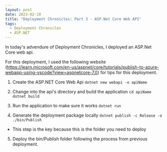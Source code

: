 ```yaml
---
layout: post
date: 2023-02-10
title: "Deployment Chronicles: Part 3 - ASP.Net Core Web API"
tags:
  - Deployment Chronicles
  - ASP.NET
---
```


In today's advendure of Deployment Chronicles, I deployed an ASP.Net Core web api.

For this deployment, I used the following website (https://learn.microsoft.com/en-us/aspnet/core/tutorials/publish-to-azure-webapp-using-vscode?view=aspnetcore-7.0) for tips for this deployment.

1. Create the ASP.NET Core Web Api
   `dotnet new webapi -o apiName`

2. Change into the api's directory and build the application
   `cd apiName`
   `dotnet build`

3. Run the application to make sure it works
   `dotnet run`

4. Generate the deployment package locally
   `dotnet publish -c Release -o ./bin/Publish`

- This step is the key because this is the folder you need to deploy

5. Deploy the bin/Publish folder following the process from previous deployment.
